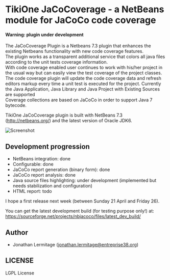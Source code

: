 # TikiOne JaCoCoverage - a NetBeans module for JaCoCo code coverage

#### Warning: plugin under development

The JaCoCoverage Plugin is a Netbeans 7.3 plugin that enhances the existing Netbeans functionality with new code coverage features.<br>
The plugin works as a transparent additional service that colors all java files according to the unit tests coverage information.<br>With code coverage enabled user continues to work with his/her project in the usual way but can easily view the test coverage of the project classes.<br>
The code coverage plugin will update the code coverage data and refresh editors markup every time a unit test is executed for the project. Currently the Java Application, Java Library and Java Project with Existing Sources are supported<br>
Coverage collections are based on JaCoCo in order to support Java 7 bytecode.

TikiOne JaCoCoverage plugin is built with NetBeans 7.3 (http://netbeans.org/) and the latest version of Oracle JDK6.

![Screenshot](http://netbeanscolors.org/files/jacococoverage_2.png)

## Development progression
* NetBeans integration: done
* Configurable: done
* JaCoCo report generation (binary form): done
* JaCoCo report analysis: done
* Java source files highlighting: under development (implemented but needs stabilization and configuration)
* HTML report: todo

I hope a first release next week (between Sunday 21 April and Friday 26).

You can get the latest development build (for testing purpose only!) at: <https://sourceforge.net/projects/nbjacoco/files/latest_dev_build/>

## Author
* Jonathan Lermitage (<jonathan.lermitage@entreprise38.org>)

## LICENSE

LGPL License
